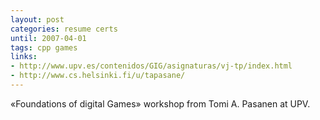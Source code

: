 ```yaml
---
layout: post
categories: resume certs
until: 2007-04-01
tags: cpp games
links:
- http://www.upv.es/contenidos/GIG/asignaturas/vj-tp/index.html
- http://www.cs.helsinki.fi/u/tapasane/ 
---
```


«Foundations of digital Games» workshop from Tomi A. Pasanen at UPV.
